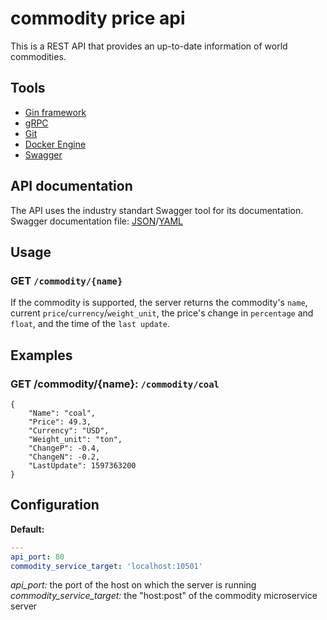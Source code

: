 # commodity price api
This is a REST API that provides an up-to-date information of world commodities.

## Tools
- [Gin framework](https://gin-gonic.com)
- [gRPC](https://grpc.io)
- [Git](https://git-scm.com)
- [Docker Engine](https://www.docker.com)
- [Swagger](https://swagger.io)

## API documentation
The API uses the industry standart Swagger tool for its documentation.
Swagger documentation file: <a href="https://github.com/chutommy/market-info/blob/master/docs/swagger.json">JSON</a>/<a href="https://github.com/chutommy/market-info/blob/master/docs/swagger.yaml">YAML</a>

## Usage
### GET `/commodity/{name}`
If the commodity is supported, the server returns the commodity's `name`, current `price`/`currency`/`weight_unit`, the price's change in `percentage` and `float`, and the time of the `last update`.

## Examples
### GET /commodity/{name}: `/commodity/coal`
```
{
    "Name": "coal",
    "Price": 49.3,
    "Currency": "USD",
    "Weight_unit": "ton",
    "ChangeP": -0.4,
    "ChangeN": -0.2,
    "LastUpdate": 1597363200
}
```
## Configuration
**Default:**
```yaml
---
api_port: 80
commodity_service_target: 'localhost:10501'
```
*api_port:* the port of the host on which the server is running
*commodity_service_target:* the "host:post" of the commodity microservice server
